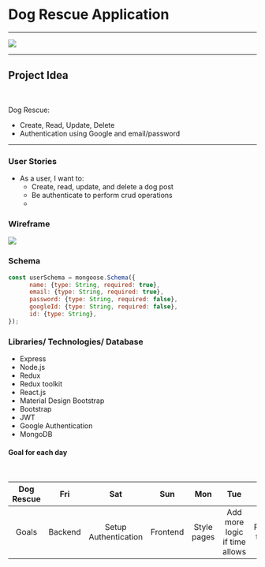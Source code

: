 # Dog Rescue Application

---
<img src="https://www.plasterersforum.com/attachments/yulin-dog-meat-festival-jpg.30543/">

---
## Project Idea
<br>

Dog Rescue:

- Create, Read, Update, Delete
- Authentication using Google and email/password

---

### User Stories
- As a user, I want to:
  - Create, read, update, and delete a dog post
  - Be authenticate to perform crud operations
  - 

### Wireframe

<img src="https://i.imgur.com/b91rk20.png">

### Schema

```js
const userSchema = mongoose.Schema({
      name: {type: String, required: true},
      email: {type: String, required: true},
      password: {type: String, required: false},
      googleId: {type: String, required: false},
      id: {type: String},
});
```


### Libraries/ Technologies/ Database

- Express
- Node.js
- Redux
- Redux toolkit
- React.js
- Material Design Bootstrap
- Bootstrap
- JWT
- Google Authentication
- MongoDB

#### Goal for each day
<br>

| Dog Rescue | Fri | Sat | Sun | Mon | Tue | Wed
| :---: | :---: | :---: | :---: | :---: | :---: | :---: |
| Goals | Backend | Setup Authentication | Frontend  | Style pages | Add more logic if time allows | Finishing touches|
